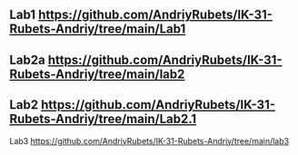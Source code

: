 Lab1 https://github.com/AndriyRubets/IK-31-Rubets-Andriy/tree/main/Lab1
---
Lab2a https://github.com/AndriyRubets/IK-31-Rubets-Andriy/tree/main/lab2
---
Lab2 https://github.com/AndriyRubets/IK-31-Rubets-Andriy/tree/main/Lab2.1
---
Lab3 https://github.com/AndriyRubets/IK-31-Rubets-Andriy/tree/main/lab3
